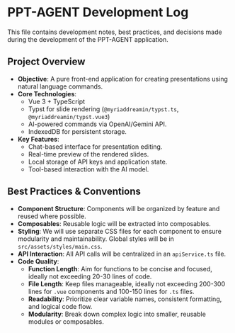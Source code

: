 # PPT-AGENT Development Log

This file contains development notes, best practices, and decisions made during the development of the PPT-AGENT application.

## Project Overview

- **Objective**: A pure front-end application for creating presentations using natural language commands.
- **Core Technologies**:
    - Vue 3 + TypeScript
    - Typst for slide rendering (`@myriaddreamin/typst.ts`, `@myriaddreamin/typst.vue3`)
    - AI-powered commands via OpenAI/Gemini API.
    - IndexedDB for persistent storage.
- **Key Features**:
    - Chat-based interface for presentation editing.
    - Real-time preview of the rendered slides.
    - Local storage of API keys and application state.
    - Tool-based interaction with the AI model.

## Best Practices & Conventions

- **Component Structure**: Components will be organized by feature and reused where possible.
- **Composables**: Reusable logic will be extracted into composables.
- **Styling**: We will use separate CSS files for each component to ensure modularity and maintainability. Global styles will be in `src/assets/styles/main.css`.
- **API Interaction**: All API calls will be centralized in an `apiService.ts` file.
- **Code Quality**:
    - **Function Length**: Aim for functions to be concise and focused, ideally not exceeding 20-30 lines of code.
    - **File Length**: Keep files manageable, ideally not exceeding 200-300 lines for `.vue` components and 100-150 lines for `.ts` files.
    - **Readability**: Prioritize clear variable names, consistent formatting, and logical code flow.
    - **Modularity**: Break down complex logic into smaller, reusable modules or composables.